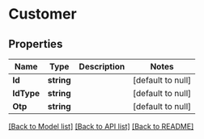 # Customer

## Properties
Name | Type | Description | Notes
------------ | ------------- | ------------- | -------------
**Id** | **string** |  | [default to null]
**IdType** | **string** |  | [default to null]
**Otp** | **string** |  | [default to null]

[[Back to Model list]](../README.md#documentation-for-models) [[Back to API list]](../README.md#documentation-for-api-endpoints) [[Back to README]](../README.md)

